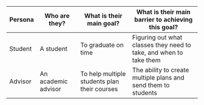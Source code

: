 | Persona | Who are they?       | What is their main goal?                     | What is their main barrier to achieving this goal?                 |
| ------- | ------------------- | -------------------------------------------- | ------------------------------------------------------------------ |
| Student | A student           | To graduate on time                          | Figuring out what classes they need to take, and when to take them |
| Advisor | An academic advisor | To help multiple students plan their courses | The ability to create multiple plans and send them to students     |
